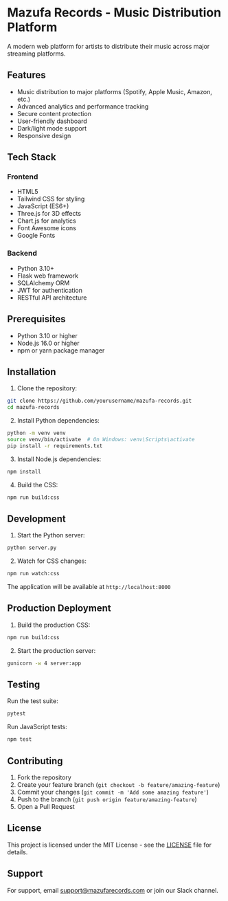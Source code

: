 # Mazufa Records - Music Distribution Platform

A modern web platform for artists to distribute their music across major streaming platforms.

## Features

- Music distribution to major platforms (Spotify, Apple Music, Amazon, etc.)
- Advanced analytics and performance tracking
- Secure content protection
- User-friendly dashboard
- Dark/light mode support
- Responsive design

## Tech Stack

### Frontend
- HTML5
- Tailwind CSS for styling
- JavaScript (ES6+)
- Three.js for 3D effects
- Chart.js for analytics
- Font Awesome icons
- Google Fonts

### Backend
- Python 3.10+
- Flask web framework
- SQLAlchemy ORM
- JWT for authentication
- RESTful API architecture

## Prerequisites

- Python 3.10 or higher
- Node.js 16.0 or higher
- npm or yarn package manager

## Installation

1. Clone the repository:
```bash
git clone https://github.com/yourusername/mazufa-records.git
cd mazufa-records
```

2. Install Python dependencies:
```bash
python -m venv venv
source venv/bin/activate  # On Windows: venv\Scripts\activate
pip install -r requirements.txt
```

3. Install Node.js dependencies:
```bash
npm install
```

4. Build the CSS:
```bash
npm run build:css
```

## Development

1. Start the Python server:
```bash
python server.py
```

2. Watch for CSS changes:
```bash
npm run watch:css
```

The application will be available at `http://localhost:8000`

## Production Deployment

1. Build the production CSS:
```bash
npm run build:css
```

2. Start the production server:
```bash
gunicorn -w 4 server:app
```

## Testing

Run the test suite:
```bash
pytest
```

Run JavaScript tests:
```bash
npm test
```

## Contributing

1. Fork the repository
2. Create your feature branch (`git checkout -b feature/amazing-feature`)
3. Commit your changes (`git commit -m 'Add some amazing feature'`)
4. Push to the branch (`git push origin feature/amazing-feature`)
5. Open a Pull Request

## License

This project is licensed under the MIT License - see the [LICENSE](LICENSE) file for details.

## Support

For support, email support@mazufarecords.com or join our Slack channel.